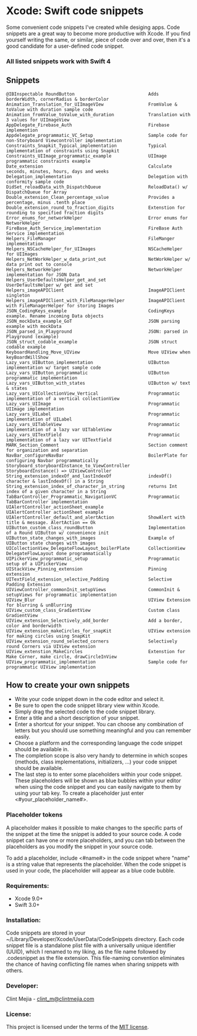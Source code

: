 # Xcode: Swift code snippets

Some convenient code snippets I've created while desiging apps. Code snippets are a great way to become more productive with Xcode. 
If you find yourself writing the same, or similar, piece of code over and over, then it's a good candidate for a user-defined code snippet.   

### All listed snippets work with **Swift 4** 

## Snippets
```
@IBInspectable RoundButton                            Adds borderWidth, cornerRadius & borderColor
Animation_Translation_for_UIImageVIew                 FromValue & toValue with duration sample code
Animation_fromValue_toValue_with_duration             Translation with 3 values for UIImageView
AppDelegate_Firebase_Auth                             Firebase implemention
Appdelegate_programmatic_VC_Setup                     Sample code for non-Storyboard Viewcontroller implementation
Constraints_Snapkit_Typical_implementation            Typical implementation of constraints using Snapkit
Constraints_UIImage_programmatic_example              UIImage programmatic constraints example
Date_extension                                        Calculate seconds, minutes, hours, days and weeks
Delegation_implementation                             Delegation with conformity sample code
DidSet_reloadData_with_DispatchQueue                  ReloadData() w/ DispatchQueue for Array
Double_extension_Clean_percentage_value               Provides a percentage, minus .tenth place
Double_extension_round_to_fraction_digits             Extenstion for rounding to specified fraction digits
Error_enums_for_networkHelper                         Error enums for NetworkHelper 
FireBase_Auth_Service_implementation                  FireBase Auth Service implementation
Helpers_FileManager                                   FileManger implementation
Helpers_NSCacheHelper_for_UIImages                    NSCacheHelper for UIImages
Helpers_NetWorkHelper_w_data_print_out                NetWorkHelper w/ data print out to console
Helpers_NetworkHelper                                 NetworkHelper implementation for JSON Data
Helpers_UserDefaultsHelper_get_and_set                UserDefaultsHelper w/ get and set
Helpers_imageAPIClient                                ImageAPIClient singleton
Helpers_imageAPIClient_with_FileManagerHelper         ImageAPIClient with FileManagerHelper for storing Images
JSON_CodingKeys_example                               CodingKeys example. Rename incoming Data objects
JSON_mockData_example_GoT                             JSON parsing example with mockData
JSON_parsed_in_Playground                             JSON: parsed in Playground (example)
JSON_struct_codable_example                           JSON struct codable example
KeyboardHandling_Move_UIView                          Move UIView when keyBoardWillShow
Lazy_vars_UIButton_implementation                     UIButton implementation w/ target sample code
Lazy_vars_UIButton_programmatic                       UIButton programmatic implementation 
Lazy_vars_UIButton_with_states                        UIButton w/ text & states
Lazy_vars_UICollectionView_Vertical                   Programmatic implementation of a vertical collectionView
Lazy_vars_UIImage                                     Programmatic UIImage implementation
Lazy_vars_UILabel                                     Programmatic implementation of UILabel
Lazy_vars_UITableView                                 Programmatic implementation of a lazy var UITableView
Lazy_vars_UITextField                                 Programmatic implementation of a lazy var UITextfield
MARK_Section_Comment                                  Section comment for organization and separation
NavBar_configureNavBar                                BoilerPlate for configuring Navbar programmatically
Storyboard_storyboardInstance_to_ViewController       StoryboardInstance() => UIViewController
String_extension_indexOf_and_lastIndexOf              indexOf() character & lastIndexOf() in a String
String_extension_index_of_character_in_string         returns Int index of a given character in a String
TabBarController_Programmatic_NavigationVC            Programmatic TabBarController implementation
UIAlertController_actionSheet_example                 UIAlertController actionSheet example
UIAlertController_default_and_alertAction             ShowAlert with title & message. AlertAction == Ok
UIButton_custom_class_roundButton                     Implementation of a Round UIButton w/ convenience init
UIButton_state_changes_with_images                    Example of UIButton state changes with images
UICollectionView_DelegateFlowLayout_boilerPlate       CollectionView DelegateFlowLayout done programmatically
UIPickerView_programmatic_setup                       Programmatic setup of a UIPickerView
UIStackView_Pinning_extension                         Pinning extension
UITextField_extension_selective_Padding               Selective Padding Extension
UIViewController_commonInit_setupViews                CommonInit & setupViews for programmatic implementation           
UIView_Blur                                           UIView Extension for blurring & unBlurring
UIView_custom_class_GradientView                      Custom class GradientView
UIView_extension_Selectively_add_border               Add a border, color and borderwidth
UIView_extension_makeCircles_for_snapKit              UIView extension for making circles using SnapKit
UIView_extension_round_selected_corners               Selectively round Corners via UIView extension
UIView_extenstion_MakeCircles                         Extenstion for Make Corner, make circle, drawCircleInView
UIView_programmatic_implementation                    Sample code for programmatic UIView implementation
```

## How to create your own snippets

* Write your code snippet down in the code editor and select it.
* Be sure to open the code snippet library view within Xcode.
* Simply drag the selected code to the code snippet library.
* Enter a title and a short description of your snippet.
* Enter a shortcut for your snippet. You can choose any combination of letters but you should use something meaningful and you can remember easily.
* Choose a platform and the corresponding language the code snippet should be available in.
* The completion scope is also very handy to determine in which scopes (methods, class implementations, initializers, …) your code snippet should be available.
* The last step is to enter some placeholders within your code snippet. These placeholders will be shown as blue bubbles within your editor when using the code snippet and you can easily navigate to them by using your tab key. To create a placeholder just enter <#your_placeholder_name#>.

### Placeholder tokens
A placeholder makes it possible to make changes to the specific parts of the snippet at the time the snippet is added to your source code. A code snippet can have one or more placeholders, and you can tab between the placeholders as you modify the snippet in your source code.

To add a placeholder, include <#name#> in the code snippet where "name" is a string value that represents the placeholder. When the code snippet is used in your code, the placeholder will appear as a blue code bubble.

### Requirements:

* Xcode 9.0+
* Swift 3.0+

### Installation:
Code snippets are stored in your ~/Library/Developer/Xcode/UserData/CodeSnippets directory. 
Each code snippet file is a standalone plist file with a universally unique identifier (UUID), which I renamed to my liking, as the file name followed by .codesnippet as the file extension. 
This file-naming convention eliminates the chance of having conflicting file names when sharing snippets with others.

### Developer:

Clint Mejia - [clint_m@clintmejia.com](clint_m@clintmejia.com)


### License:

This project is licensed under the terms of the [MIT license](https://opensource.org/licenses/MIT).
